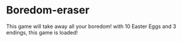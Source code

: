 # Boredom-eraser
This game will take away all your boredom! with 10 Easter Eggs and 3 endings, this game is loaded!

